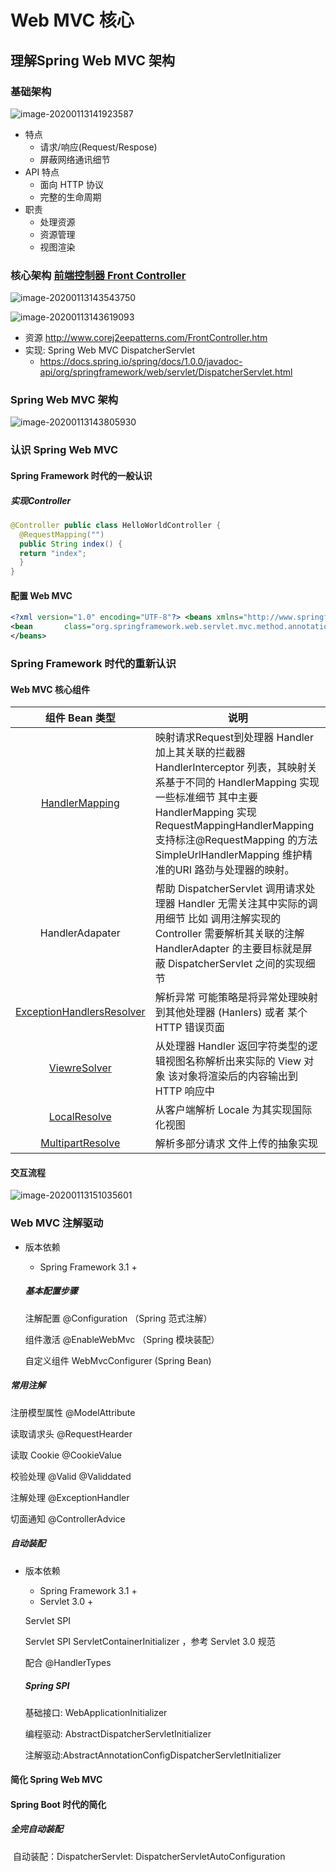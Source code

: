 # Web  MVC 核心

## 理解Spring Web MVC 架构

### 基础架构

![image-20200113141923587](../../image/image-2020011314191.png)

- 特点
  - 请求/响应(Request/Respose)
  - 屏蔽网络通讯细节
- API 特点
  - 面向 HTTP 协议
  - 完整的生命周期
- 职责
  - 处理资源
  - 资源管理
  - 视图渲染

### 核心架构 [前端控制器 Front Controller](http://www.corej2eepatterns.com/FrontController.htm)

![image-20200113143543750](../../image/image-1.png)



![image-20200113143619093](../../image/image-2.png)

- 资源 http://www.corej2eepatterns.com/FrontController.htm
- 实现: Spring Web MVC DispatcherServlet
  -  https://docs.spring.io/spring/docs/1.0.0/javadoc-api/org/springframework/web/servlet/DispatcherServlet.html

### Spring Web MVC 架构

![image-20200113143805930](../../image/image-3.png)

### 认识 Spring Web MVC

#### Spring Framework 时代的一般认识

##### 实现Controller

```java
@Controller public class HelloWorldController { 
  @RequestMapping("") 
  public String index() {
  return "index"; 
  } 
}
```

#### 配置 Web MVC

```xml
<?xml version="1.0" encoding="UTF-8"?> <beans xmlns="http://www.springframework.org/schema/beans" xmlns:xsi="http://www.w3.org/2001/XMLSchema-instance" xmlns:context="http://www.springframework.org/schema/context" xsi:schemaLocation=" http://www.springframework.org/schema/beans http://www.springframework.org/schema/beans/spring-beans.xsd http://www.springframework.org/schema/context http://www.springframework.org/schema/context/spring-context.xsd"> <context:component-scan base-package="com.imooc.web"/> 
<bean 		class="org.springframework.web.servlet.mvc.method.annotation.RequestMappingHandlerMapping"/> <bean class="org.springframework.web.servlet.mvc.method.annotation.RequestMappingHandlerAdapter"/> <bean id="viewResolver" class="org.springframework.web.servlet.view.InternalResourceViewResolver"> <property name="viewClass" value="org.springframework.web.servlet.view.JstlView"/> <property name="prefix" value="/WEB-INF/jsp/"/> <property name="suffix" value=".jsp"/> </bean> 
</beans>
```

### Spring Framework 时代的重新认识

#### Web MVC 核心组件

|                        组件 Bean 类型                        | 说明                                                         |
| :----------------------------------------------------------: | ------------------------------------------------------------ |
| [HandlerMapping](https://docs.spring.io/spring/docs/5.0.6.RELEASE/spring-framework-reference/web.html#mvc-handlermapping) | 映射请求Request到处理器 Handler 加上其关联的拦截器 HandlerInterceptor 列表，其映射关系基于不同的 HandlerMapping 实现一些标准细节 其中主要HandlerMapping 实现 RequestMappingHandlerMapping 支持标注@RequestMapping 的方法 SimpleUrlHandlerMapping 维护精准的URI 路劲与处理器的映射。 |
|                       HandlerAdapater                        | 帮助 DispatcherServlet  调用请求处理器 Handler 无需关注其中实际的调用细节 比如 调用注解实现的 Controller 需要解析其关联的注解 HandlerAdapter 的主要目标就是屏蔽 DispatcherServlet 之间的实现细节 |
| [ExceptionHandlersResolver](https://docs.spring.io/spring/docs/5.0.6.RELEASE/spring-framework-reference/web.html#mvc-exceptionhandlers) | 解析异常 可能策略是将异常处理映射到其他处理器 (Hanlers) 或者 某个 HTTP 错误页面 |
| [ViewreSolver](https://docs.spring.io/spring/docs/5.0.6.RELEASE/spring-framework-reference/web.html#mvc-viewresolver) | 从处理器 Handler 返回字符类型的逻辑视图名称解析出来实际的 View 对象 该对象将渲染后的内容输出到 HTTP 响应中 |
| [LocalResolve](https://docs.spring.io/spring/docs/5.0.6.RELEASE/spring-framework-reference/web.html#mvc-localeresolver) | 从客户端解析 Locale 为其实现国际化视图                       |
| [MultipartResolve](https://docs.spring.io/spring/docs/5.0.6.RELEASE/spring-framework-reference/web.html#mvc-multipart) | 解析多部分请求 文件上传的抽象实现                            |

#### 交互流程

![image-20200113151035601](../../image/image-4.png)

### Web MVC 注解驱动

- 版本依赖

  - Spring Framework 3.1 +

  ##### 基本配置步骤

  注解配置 @Configuration （Spring 范式注解）

  组件激活 @EnableWebMvc （Spring 模块装配）

  自定义组件 WebMvcConfigurer (Spring  Bean)

##### 常用注解

注册模型属性 @ModelAttribute

读取请求头   @RequestHearder

读取 Cookie @CookieValue

校验处理 @Valid @Validdated

注解处理 @ExceptionHandler

切面通知 @ControllerAdvice

##### 自动装配

- 版本依赖

  - Spring Framework 3.1 +
  - Servlet 3.0 +

  Servlet SPI

  Servlet SPI ServletContainerInitializer ，参考 Servlet 3.0 规范

  配合 @HandlerTypes

  

  ##### Spring SPI

  基础接口: WebApplicationInitializer

  编程驱动: AbstractDispatcherServletInitializer

  注解驱动:AbstractAnnotationConfigDispatcherServletInitializer

#### 简化 Spring Web MVC 

#### Spring Boot 时代的简化

##### 	全完自动装配

​	自动装配：DispatcherServlet: DispatcherServletAutoConfiguration

​		

​		

